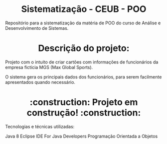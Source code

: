 # <h1 align="center"> Sistematização - CEUB - POO </h1>


Repositório para a sistematização da matéria de POO do curso de Análise e Desenvolvimento de Sistemas. 

# <h1 align="center"> Descrição do projeto: </h1>

Projeto com o intuito de criar cartões com informações de funcionários da empresa fictícia MGS (Max Global Sports). 

O sistema gera os principais dados dos funcionários, para serem facilmente apresentados quando necessário.

<h1 align="center"> :construction: Projeto em construção! :construction: </h1>

Tecnologias e técnicas utilizadas:

Java 8
Eclipse IDE For Java Developers
Programação Orientada a Objetos
